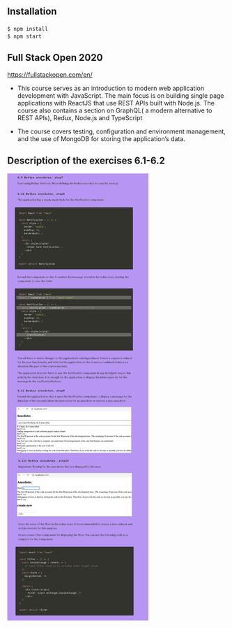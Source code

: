 ## Installation
`$ npm install` \
`$ npm start` 



## Full Stack Open 2020
https://fullstackopen.com/en/

- This course serves as an introduction to modern web application development with JavaScript. The main focus is on building single page applications with ReactJS that use REST APIs built with Node.js. The course also contains a section on GraphQL( a modern alternative to REST APIs), Redux, Node.js and TypeScript

- The course covers testing, configuration and environment management, and the use of MongoDB for storing the application’s data.

## Description of the exercises 6.1-6.2
![](https://github.com/ufuk-techclass/FullStack2020/blob/Part6-exercise6.9-6.12-better_anecdotes/README-exercise6.9-6.12.jpg)
